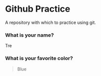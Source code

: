 # Github Practice

A repository with which to practice using git.

### What is your name?

Tre


### What is your favorite color?

> Blue
